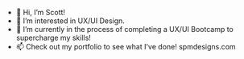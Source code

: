 - 👋 Hi, I’m Scott!
- 👀 I’m interested in UX/UI Design.
- 🌱 I’m currently in the process of completing a UX/UI Bootcamp to supercharge my skills!
- 📫 Check out my portfolio to see what I've done! spmdesigns.com

<!---
scottmiller42/scottmiller42 is a ✨ special ✨ repository because its `README.md` (this file) appears on your GitHub profile.
You can click the Preview link to take a look at your changes.
--->
